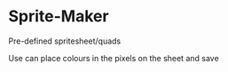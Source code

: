 # Sprite-Maker

Pre-defined spritesheet/quads

Use can place colours in the pixels on the sheet and save

